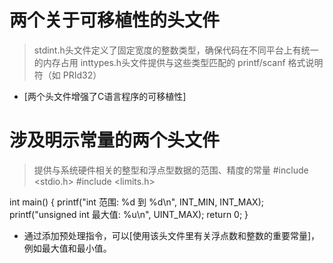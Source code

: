 # 两个关于可移植性的头文件
> stdint.h头文件定义了固定宽度的整数类型，确保代码在不同平台上有统一的内存占用
> inttypes.h头文件提供与这些类型匹配的 printf/scanf 格式说明符（如 PRId32）
- [两个头文件增强了C语言程序的可移植性]

# 涉及明示常量的两个头文件
> 提供与系统硬件相关的整型和浮点型数据的范围、精度的常量
#include <stdio.h>
#include <limits.h>

int main() {
    printf("int 范围: %d 到 %d\n", INT_MIN, INT_MAX);
    printf("unsigned int 最大值: %u\n", UINT_MAX);
    return 0;
}
- 通过添加预处理指令，可以[使用该头文件里有关浮点数和整数的重要常量]，例如最大值和最小值。
